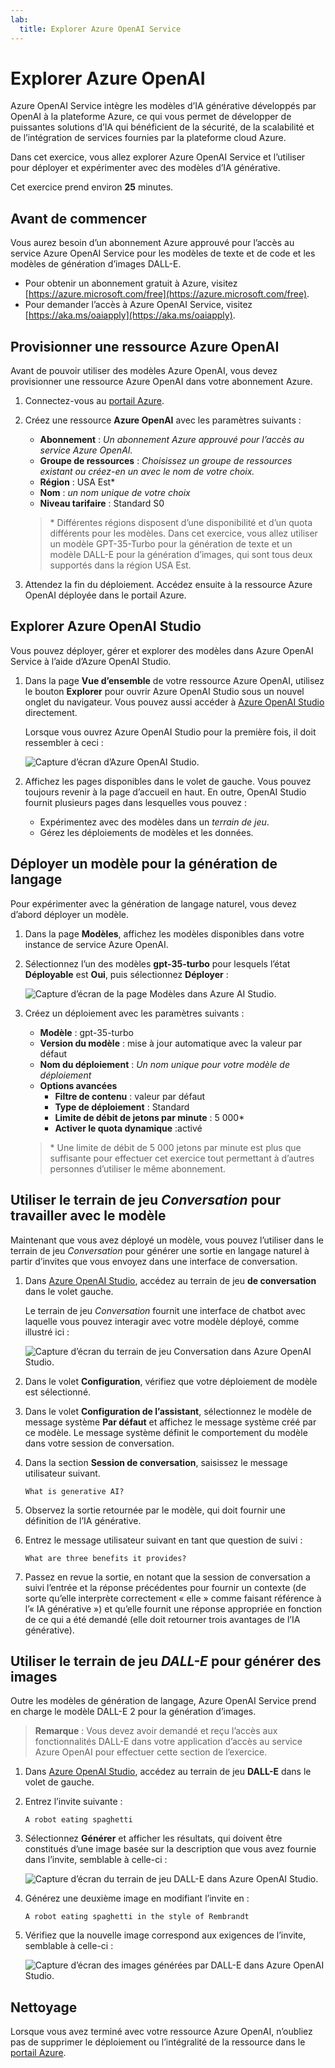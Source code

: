 ```yaml
---
lab:
  title: Explorer Azure OpenAI Service
---
```


# Explorer Azure OpenAI

Azure OpenAI Service intègre les modèles d’IA générative développés par OpenAI à la plateforme Azure, ce qui vous permet de développer de puissantes solutions d’IA qui bénéficient de la sécurité, de la scalabilité et de l’intégration de services fournies par la plateforme cloud Azure.

Dans cet exercice, vous allez explorer Azure OpenAI Service et l’utiliser pour déployer et expérimenter avec des modèles d’IA générative.

Cet exercice prend environ **25** minutes.

## Avant de commencer

Vous aurez besoin d’un abonnement Azure approuvé pour l’accès au service Azure OpenAI Service pour les modèles de texte et de code et les modèles de génération d’images DALL-E.

- Pour obtenir un abonnement gratuit à Azure, visitez [https://azure.microsoft.com/free](https://azure.microsoft.com/free).
- Pour demander l’accès à Azure OpenAI Service, visitez [https://aka.ms/oaiapply](https://aka.ms/oaiapply).

## Provisionner une ressource Azure OpenAI

Avant de pouvoir utiliser des modèles Azure OpenAI, vous devez provisionner une ressource Azure OpenAI dans votre abonnement Azure.

1. Connectez-vous au [portail Azure](https://portal.azure.com).
2. Créez une ressource **Azure OpenAI** avec les paramètres suivants :
    - **Abonnement** : *Un abonnement Azure approuvé pour l’accès au service Azure OpenAI.*
    - **Groupe de ressources** : *Choisissez un groupe de ressources existant ou créez-en un avec le nom de votre choix.*
    - **Région** : USA Est\*
    - **Nom** : *un nom unique de votre choix*
    - **Niveau tarifaire** : Standard S0

    > \* Différentes régions disposent d’une disponibilité et d’un quota différents pour les modèles. Dans cet exercice, vous allez utiliser un modèle GPT-35-Turbo pour la génération de texte et un modèle DALL-E pour la génération d’images, qui sont tous deux supportés dans la région USA Est. 

3. Attendez la fin du déploiement. Accédez ensuite à la ressource Azure OpenAI déployée dans le portail Azure.

## Explorer Azure OpenAI Studio

Vous pouvez déployer, gérer et explorer des modèles dans Azure OpenAI Service à l’aide d’Azure OpenAI Studio.

1. Dans la page **Vue d’ensemble** de votre ressource Azure OpenAI, utilisez le bouton **Explorer** pour ouvrir Azure OpenAI Studio sous un nouvel onglet du navigateur. Vous pouvez aussi accéder à [Azure OpenAI Studio](https://oai.azure.com/) directement.

    Lorsque vous ouvrez Azure OpenAI Studio pour la première fois, il doit ressembler à ceci :

    ![Capture d’écran d’Azure OpenAI Studio.](./media/generative-ai/ai-studio.png)

1. Affichez les pages disponibles dans le volet de gauche. Vous pouvez toujours revenir à la page d’accueil en haut. En outre, OpenAI Studio fournit plusieurs pages dans lesquelles vous pouvez :
    - Expérimentez avec des modèles dans un *terrain de jeu*.
    - Gérez les déploiements de modèles et les données.

## Déployer un modèle pour la génération de langage

Pour expérimenter avec la génération de langage naturel, vous devez d’abord déployer un modèle.

1. Dans la page **Modèles**, affichez les modèles disponibles dans votre instance de service Azure OpenAI.
1. Sélectionnez l’un des modèles **gpt-35-turbo** pour lesquels l’état **Déployable** est **Oui**, puis sélectionnez **Déployer** :

    ![Capture d’écran de la page Modèles dans Azure AI Studio.](./media/generative-ai/deploy-model.png)

1. Créez un déploiement avec les paramètres suivants :
    - **Modèle** : gpt-35-turbo
    - **Version du modèle** : mise à jour automatique avec la valeur par défaut
    - **Nom du déploiement** : *Un nom unique pour votre modèle de déploiement*
    - **Options avancées**
        - **Filtre de contenu** : valeur par défaut
        - **Type de déploiement** : Standard
        - **Limite de débit de jetons par minute** : 5 000\*
        - **Activer le quota dynamique** :activé

    > \* Une limite de débit de 5 000 jetons par minute est plus que suffisante pour effectuer cet exercice tout permettant à d’autres personnes d’utiliser le même abonnement.

## Utiliser le terrain de jeu *Conversation* pour travailler avec le modèle

Maintenant que vous avez déployé un modèle, vous pouvez l’utiliser dans le terrain de jeu *Conversation* pour générer une sortie en langage naturel à partir d’invites que vous envoyez dans une interface de conversation.

1. Dans [Azure OpenAI Studio](https://oai.azure.com/), accédez au terrain de jeu **de conversation** dans le volet gauche.

    Le terrain de jeu *Conversation* fournit une interface de chatbot avec laquelle vous pouvez interagir avec votre modèle déployé, comme illustré ici :

    ![Capture d’écran du terrain de jeu Conversation dans Azure OpenAI Studio.](./media/generative-ai/chat-playground.png)

1. Dans le volet **Configuration**, vérifiez que votre déploiement de modèle est sélectionné.
1. Dans le volet **Configuration de l’assistant**, sélectionnez le modèle de message système **Par défaut** et affichez le message système créé par ce modèle. Le message système définit le comportement du modèle dans votre session de conversation.
1. Dans la section **Session de conversation**, saisissez le message utilisateur suivant.

    ```
   What is generative AI?
    ```

1. Observez la sortie retournée par le modèle, qui doit fournir une définition de l’IA générative.
1. Entrez le message utilisateur suivant en tant que question de suivi :

    ```
   What are three benefits it provides?
    ```

1. Passez en revue la sortie, en notant que la session de conversation a suivi l’entrée et la réponse précédentes pour fournir un contexte (de sorte qu’elle interprète correctement « elle » comme faisant référence à l’« IA générative ») et qu’elle fournit une réponse appropriée en fonction de ce qui a été demandé (elle doit retourner trois avantages de l’IA générative).

## Utiliser le terrain de jeu *DALL-E* pour générer des images

Outre les modèles de génération de langage, Azure OpenAI Service prend en charge le modèle DALL-E 2 pour la génération d’images.

> **Remarque** : Vous devez avoir demandé et reçu l’accès aux fonctionnalités DALL-E dans votre application d’accès au service Azure OpenAI pour effectuer cette section de l’exercice.

1. Dans [Azure OpenAI Studio](https://oai.azure.com/), accédez au terrain de jeu **DALL-E** dans le volet de gauche.
1. Entrez l’invite suivante :

    ```
    A robot eating spaghetti
    ```

1. Sélectionnez **Générer** et afficher les résultats, qui doivent être constitués d’une image basée sur la description que vous avez fournie dans l’invite, semblable à celle-ci :

    ![Capture d’écran du terrain de jeu DALL-E dans Azure OpenAI Studio.](./media/generative-ai/dall-e-playground.png)

1. Générez une deuxième image en modifiant l’invite en :

    ```
    A robot eating spaghetti in the style of Rembrandt
    ```
1. Vérifiez que la nouvelle image correspond aux exigences de l’invite, semblable à celle-ci :

    ![Capture d’écran des images générées par DALL-E dans Azure OpenAI Studio.](./media/generative-ai/dall-e-results.png)

## Nettoyage

Lorsque vous avez terminé avec votre ressource Azure OpenAI, n’oubliez pas de supprimer le déploiement ou l’intégralité de la ressource dans le [portail Azure](https://portal.azure.com/?azure-portal=true).
